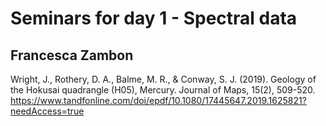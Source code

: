 # Seminars for day 1 - Spectral data

## Francesca Zambon

Wright, J., Rothery, D. A., Balme, M. R., & Conway, S. J. (2019). Geology of the Hokusai quadrangle (H05), Mercury. Journal of Maps, 15(2), 509-520. https://www.tandfonline.com/doi/epdf/10.1080/17445647.2019.1625821?needAccess=true

